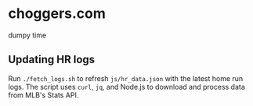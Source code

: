 # choggers.com
dumpy time

## Updating HR logs

Run `./fetch_logs.sh` to refresh `js/hr_data.json` with the latest home run logs. The script uses `curl`, `jq`, and Node.js to download and process data from MLB's Stats API.
